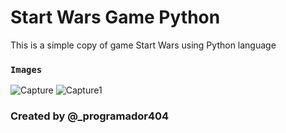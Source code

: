 # Start Wars Game Python

This is a simple copy of game Start Wars using Python language

### `Images`

![Capture](https://user-images.githubusercontent.com/48457700/107863038-cbfff680-6e2f-11eb-972f-70885160a363.JPG)
![Capture1](https://user-images.githubusercontent.com/48457700/107863042-d7ebb880-6e2f-11eb-8df8-721eb3fc289a.JPG)

### Created by @_programador404
